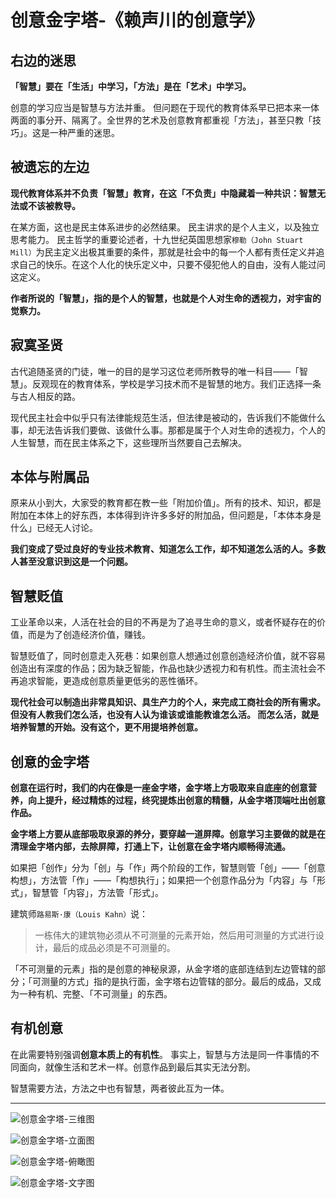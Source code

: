 # 创意金字塔-《赖声川的创意学》

## 右边的迷思

**「智慧」要在「生活」中学习，「方法」是在「艺术」中学习。**

创意的学习应当是智慧与方法并重。
但问题在于现代的教育体系早已把本来一体两面的事分开、隔离了。全世界的艺术及创意教育都重视「方法」，甚至只教「技巧」。这是一种严重的迷思。


## 被遗忘的左边

**现代教育体系并不负责「智慧」教育，在这「不负责」中隐藏着一种共识：智慧无法或不该被教导。**

在某方面，这也是民主体系进步的必然结果。
民主讲求的是个人主义，以及独立思考能力。
民主哲学的重要论述者，十九世纪英国思想家`穆勒（John Stuart Mill）`为民主定义出极其重要的条件，那就是社会中的每一个人都有责任定义并追求自己的快乐。在这个人化的快乐定义中，只要不侵犯他人的自由，没有人能过问这定义。

**作者所说的「智慧」，指的是个人的智慧，也就是个人对生命的透视力，对宇宙的觉察力。**

## 寂寞圣贤

古代追随圣贤的门徒，唯一的目的是学习这位老师所教导的唯一科目——「智慧」。反观现在的教育体系，学校是学习技术而不是智慧的地方。我们正选择一条与古人相反的路。

现代民主社会中似乎只有法律能规范生活，但法律是被动的，告诉我们不能做什么事，却无法告诉我们要做、该做什么事。那都是属于个人对生命的透视力，个人的人生智慧，而在民主体系之下，这些理所当然要自己去解决。

## 本体与附属品

原来从小到大，大家受的教育都在教一些「附加价值」。所有的技术、知识，都是附加在本体上的好东西，本体得到许许多多好的附加品，但问题是，「本体本身是什么」已经无人讨论。

**我们变成了受过良好的专业技术教育、知道怎么工作，却不知道怎么活的人。多数人甚至没意识到这是一个问题。**

## 智慧贬值

工业革命以来，人活在社会的目的不再是为了追寻生命的意义，或者怀疑存在的价值，而是为了创造经济价值，赚钱。

智慧贬值了，同时创意走入死巷：如果创意人想通过创意创造经济价值，就不容易创造出有深度的作品；因为缺乏智能，作品也缺少透视力和有机性。而主流社会不再追求智能，更造成创意质量更低劣的恶性循环。

**现代社会可以制造出非常具知识、具生产力的个人，来完成工商社会的所有需求。
但没有人教我们怎么活，也没有人认为谁该或谁能教谁怎么活。
而怎么活，就是培养智慧的开始。没有这个，更不用提培养创意。**

## 创意的金字塔

**创意在运行时，我们的内在像是一座金字塔，金字塔上方吸取来自底座的创意营养，向上提升，经过精炼的过程，终究提炼出创意的精髓，从金字塔顶端吐出创意作品。**

**金字塔上方要从底部吸取泉源的养分，要穿越一道屏障。创意学习主要做的就是在清理金字塔内部，去除屏障，打通上下，让创意在金字塔内顺畅得流通。**

如果把「创作」分为「创」与「作」两个阶段的工作，智慧则管「创」——「创意构想」，方法管「作」——「构想执行」；如果把一个创意作品分为「内容」与「形式」，智慧管「内容」，方法管「形式」。

建筑师`路易斯·康（Louis Kahn）`说：
> 一栋伟大的建筑物必须从不可测量的元素开始，然后用可测量的方式进行设计，最后的成品必须是不可测量的。

「不可测量的元素」指的是创意的神秘泉源，从金字塔的底部连结到左边管辖的部分；「可测量的方式」指的是执行面，金字塔右边管辖的部分。最后的成品，又成为一种有机、完整、「不可测量」的东西。

## 有机创意

在此需要特别强调**创意本质上的有机性**。
事实上，智慧与方法是同一件事情的不同面向，就像生活和艺术一样。创意作品到最后其实无法分割。

智慧需要方法，方法之中也有智慧，两者彼此互为一体。

-------

![创意金字塔-三维图](media/%E5%88%9B%E6%84%8F%E9%87%91%E5%AD%97%E5%A1%94-%E4%B8%89%E7%BB%B4%E5%9B%BE-1.jpg)

![创意金字塔-立面图](media/%E5%88%9B%E6%84%8F%E9%87%91%E5%AD%97%E5%A1%94-%E7%AB%8B%E9%9D%A2%E5%9B%BE-1.jpg)

![创意金字塔-俯瞰图](media/%E5%88%9B%E6%84%8F%E9%87%91%E5%AD%97%E5%A1%94-%E4%BF%AF%E7%9E%B0%E5%9B%BE-1.jpg)

![创意金字塔-文字图](media/%E5%88%9B%E6%84%8F%E9%87%91%E5%AD%97%E5%A1%94-%E6%96%87%E5%AD%97%E5%9B%BE-1.jpg)


